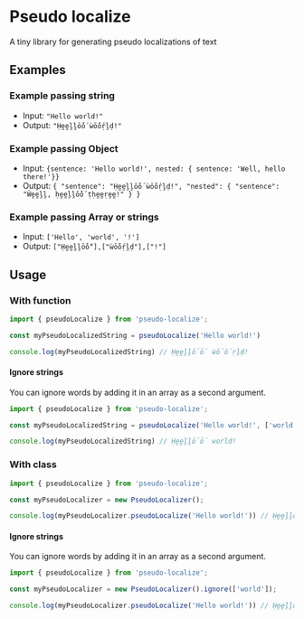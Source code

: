 # Pseudo localize

A tiny library for generating pseudo localizations of text

## Examples

### Example passing string

- Input: `"Hello world!"`
- Output: `"Ḥḛḛḽḽṓṓ ẁṓṓṛḽḍ!"`

### Example passing Object

- Input: `{sentence: 'Hello world!', nested: { sentence: 'Well, hello there!'}}`
- Output: `{ "sentence": "Ḥḛḛḽḽṓṓ ẁṓṓṛḽḍ!", "nested": { "sentence": "Ŵḛḛḽḽ, ḥḛḛḽḽṓṓ ṭḥḛḛṛḛḛ!" } }`

### Example passing Array or strings

- Input: `['Hello', 'world', '!']`
- Output: `["Ḥḛḛḽḽṓṓ"],["ẁṓṓṛḽḍ"],["!"]`

## Usage

### With function

```typescript
import { pseudoLocalize } from 'pseudo-localize';

const myPseudoLocalizedString = pseudoLocalize('Hello world!')

console.log(myPseudoLocalizedString) // Ḥḛḛḽḽṓṓ ẁṓṓṛḽḍ!
```

#### Ignore strings

You can ignore words by adding it in an array as a second argument.

```typescript
import { pseudoLocalize } from 'pseudo-localize';

const myPseudoLocalizedString = pseudoLocalize('Hello world!', ['world'])

console.log(myPseudoLocalizedString) // Ḥḛḛḽḽṓṓ world!
```

### With class

```typescript
import { pseudoLocalize } from 'pseudo-localize';

const myPseudoLocalizer = new PseudoLocalizer();

console.log(myPseudoLocalizer.pseudoLocalize('Hello world!')) // Ḥḛḛḽḽṓṓ ẁṓṓṛḽḍ!
```

#### Ignore strings

You can ignore words by adding it in an array as a second argument.

```typescript
import { pseudoLocalize } from 'pseudo-localize';

const myPseudoLocalizer = new PseudoLocalizer().ignore(['world']);

console.log(myPseudoLocalizer.pseudoLocalize('Hello world!')) // Ḥḛḛḽḽṓṓ world!
```

